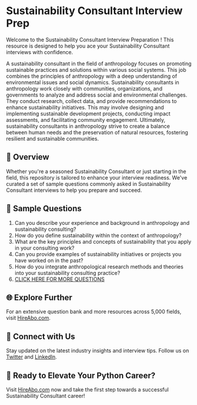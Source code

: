 # Sustainability Consultant Interview Prep

Welcome to the Sustainability Consultant Interview Preparation ! This resource is designed to help you ace your Sustainability Consultant interviews with confidence.

A sustainability consultant in the field of anthropology focuses on promoting sustainable practices and solutions within various social systems. This job combines the principles of anthropology with a deep understanding of environmental issues and social dynamics. Sustainability consultants in anthropology work closely with communities, organizations, and governments to analyze and address social and environmental challenges. They conduct research, collect data, and provide recommendations to enhance sustainability initiatives. This may involve designing and implementing sustainable development projects, conducting impact assessments, and facilitating community engagement. Ultimately, sustainability consultants in anthropology strive to create a balance between human needs and the preservation of natural resources, fostering resilient and sustainable communities.

## 🚀 Overview

Whether you're a seasoned Sustainability Consultant or just starting in the field, this repository is tailored to enhance your interview readiness. We've curated a set of sample questions commonly asked in Sustainability Consultant interviews to help you prepare and succeed.

## 📝 Sample Questions

1. Can you describe your experience and background in anthropology and sustainability consulting?
2. How do you define sustainability within the context of anthropology?
3. What are the key principles and concepts of sustainability that you apply in your consulting work?
4. Can you provide examples of sustainability initiatives or projects you have worked on in the past?
5. How do you integrate anthropological research methods and theories into your sustainability consulting practice?
6. [CLICK HERE FOR MORE QUESTIONS](https://hireabo.com/job/7_2_33/Sustainability%20Consultant)

## 🌐 Explore Further

For an extensive question bank and more resources across 5,000 fields, visit [HireAbo.com](https://www.hireabo.com).

## 📱 Connect with Us

Stay updated on the latest industry insights and interview tips. Follow us on [Twitter](https://twitter.com/hireabo) and [LinkedIn](https://www.linkedin.com/in/hire-abo-3609972a8/).

## 🚀 Ready to Elevate Your Python Career?

Visit [HireAbo.com](https://www.hireabo.com) now and take the first step towards a successful Sustainability Consultant career!